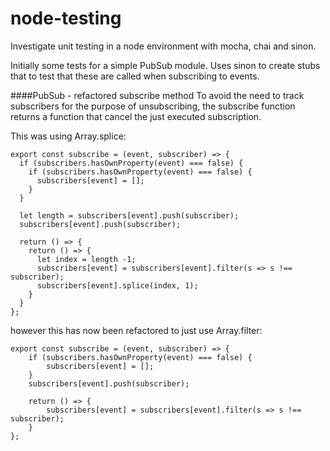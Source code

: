 # node-testing
Investigate unit testing in a node environment with mocha, chai and sinon.

Initially some tests for a simple PubSub module. Uses sinon to create stubs that to test that these are called when subscribing to events.

####PubSub - refactored subscribe method
To avoid the need to track subscribers for the purpose of unsubscribing, the subscribe function returns a function that cancel the just executed subscription.

This was using Array.splice:

~~~~
export const subscribe = (event, subscriber) => {
  if (subscribers.hasOwnProperty(event) === false) {		      
    if (subscribers.hasOwnProperty(event) === false) {
      subscribers[event] = [];		          
    }		      
  }
  
  let length = subscribers[event].push(subscriber);
  subscribers[event].push(subscriber);
        		      
  return () => {		      
    return () => {
      let index = length -1;
      subscribers[event] = subscribers[event].filter(s => s !== subscriber);        
      subscribers[event].splice(index, 1);		
    }
  }
};
~~~~

however this has now been refactored to just use Array.filter:
~~~~
export const subscribe = (event, subscriber) => {
    if (subscribers.hasOwnProperty(event) === false) {
        subscribers[event] = [];
    }
    subscribers[event].push(subscriber);
    
    return () => {
        subscribers[event] = subscribers[event].filter(s => s !== subscriber);        
    }
};
~~~~
